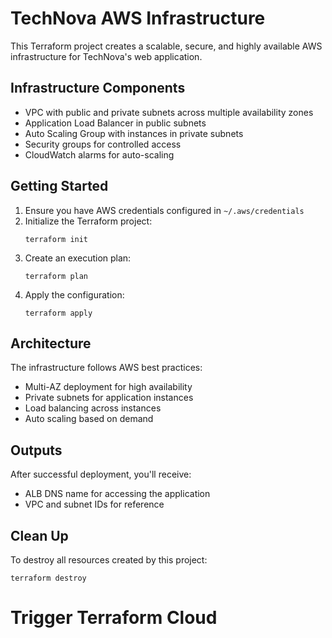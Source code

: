# TechNova AWS Infrastructure 

This Terraform project creates a scalable, secure, and highly available AWS infrastructure for TechNova's web application.

## Infrastructure Components

- VPC with public and private subnets across multiple availability zones
- Application Load Balancer in public subnets
- Auto Scaling Group with instances in private subnets
- Security groups for controlled access
- CloudWatch alarms for auto-scaling

## Getting Started

1. Ensure you have AWS credentials configured in `~/.aws/credentials`
2. Initialize the Terraform project:
   ```
   terraform init
   ```
3. Create an execution plan:
   ```
   terraform plan
   ```
4. Apply the configuration:
   ```
   terraform apply
   ```

## Architecture

The infrastructure follows AWS best practices:
- Multi-AZ deployment for high availability
- Private subnets for application instances
- Load balancing across instances
- Auto scaling based on demand

## Outputs

After successful deployment, you'll receive:
- ALB DNS name for accessing the application
- VPC and subnet IDs for reference

## Clean Up

To destroy all resources created by this project:
```
terraform destroy
```
# Trigger Terraform Cloud
